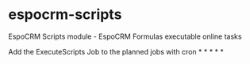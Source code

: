 # espocrm-scripts
EspoCRM Scripts module - EspoCRM Formulas executable online tasks


Add the ExecuteScripts Job to the planned jobs with cron * * * * * 
